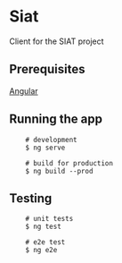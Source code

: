# Siat

Client for the SIAT project

## Prerequisites

[Angular](https://angular.io/guide/setup-local)

## Running the app

```
    # development 
    $ ng serve

    # build for production
    $ ng build --prod
```

## Testing

```
    # unit tests 
    $ ng test

    # e2e test
    $ ng e2e
```
